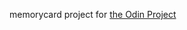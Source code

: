 memorycard project for [the Odin Project](https://www.theodinproject.com/paths/full-stack-javascript/courses/javascript/lessons/memory-card)
